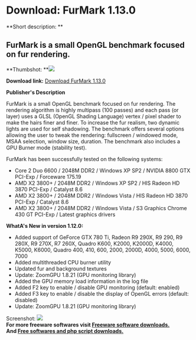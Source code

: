 # Download: FurMark 1.13.0

**Short description: **

## FurMark is a small OpenGL benchmark focused on fur rendering.

  
**Thumbshot: **![](http://www.freewarefiles.com/screenshot/furmark_md.jpg)   
  
**Download link:** [Download FurMark 1.13.0](http://freesoftwares.boysofts.com/FurMark_program_42681.html)  
  

**Publisher's Description**  
  

FurMark is a small OpenGL benchmark focused on fur rendering. The rendering
algorithm is highly multipass (100 passes) and each pass (or layer) uses a
GLSL (OpenGL Shading Language) vertex / pixel shader to make the hairs finer
and finer. To increase the fur realism, two dynamic lights are used for self
shadowing. The benchmark offers several options allowing the user to tweak the
rendering: fullscreen / windowed mode, MSAA selection, window size, duration.
The benchmark also includes a GPU Burner mode (stability test).

FurMark has been successfully tested on the following systems:

  * Core 2 Duo 6600 / 2048M DDR2 / Windows XP SP2 / NVIDIA 8800 GTX PCI-Exp / Forceware 175.19 
  * AMD X2 3800+ / 2048M DDR2 / Windows XP SP2 / HIS Radeon HD 3870 PCI-Exp / Catalyst 8.6 
  * AMD X2 3800+ / 2048M DDR2 / Windows Vista / HIS Radeon HD 3870 PCI-Exp / Catalyst 8.6 
  * AMD X2 3800+ / 2048M DDR2 / Windows Vista / S3 Graphics Chrome 430 GT PCI-Exp / Latest graphics drivers 

**WhatA's New in version 1.12.0:**

  * Added support of GeForce GTX 780 Ti, Radeon R9 290X, R9 290, R9 280X, R9 270X, R7 260X, Quadro K600, K2000, K2000D, K4000, K5000, K6000, Quadro 400, 410, 600, 2000, 2000D, 4000, 5000, 6000, 7000 
  * Added multithreaded CPU burner utility 
  * Updated fur and background textures 
  * Update: ZoomGPU 1.8.21 (GPU monitoring library) 
  * Added the GPU memory load information in the log file 
  * Added F2 key to enable / disable GPU monitoring (default: enabled) 
  * Added F3 key to enable / disable the display of OpenGL errors (default: disabled) 
  * Update: ZoomGPU 1.8.21 (GPU monitoring library) 

  
  
Screenshot: ![](http://www.freewarefiles.com/screenshot/furmark.jpg)  
**For more freeware softwares visit [Freeware software downloads.](http://freesoftwares.boysofts.com/)**   
**And [Free softwares and php script downloads.](http://www.boysofts.com/)**

